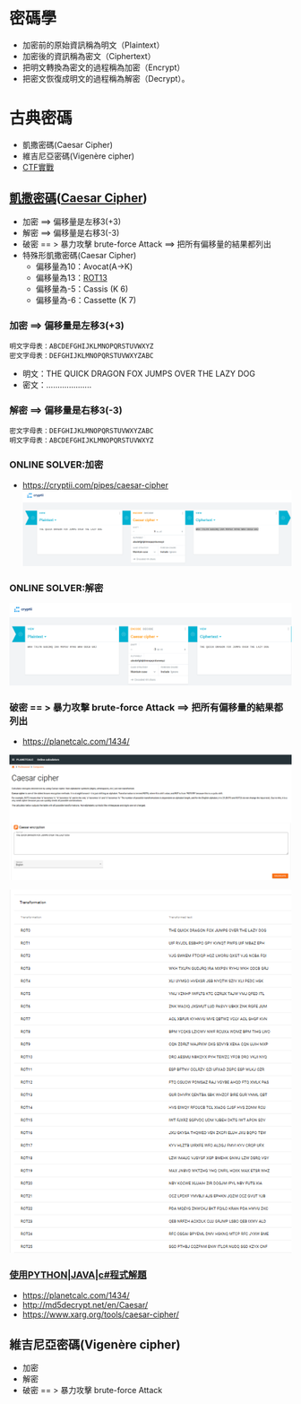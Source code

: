 # 密碼學
- 加密前的原始資訊稱為明文（Plaintext）
- 加密後的資訊稱為密文（Ciphertext）
- 把明文轉換為密文的過程稱為加密（Encrypt）
- 把密文恢復成明文的過程稱為解密（Decrypt）。
# 古典密碼
- 凱撒密碼(Caesar Cipher)
- 維吉尼亞密碼(Vigenère cipher)
- [CTF實戰](CTF_Crypto1.md)

## [凱撒密碼](https://zh.wikipedia.org/wiki/%E5%87%B1%E6%92%92%E5%AF%86%E7%A2%BC)([Caesar Cipher](https://en.wikipedia.org/wiki/Caesar_cipher))
- 加密 ==> 偏移量是左移3(+3)
- 解密 ==> 偏移量是右移3(-3)
- 破密 == > 暴力攻擊 brute-force Attack ==> 把所有偏移量的結果都列出
- 特殊形凱撒密碼(Caesar Cipher)
  - 偏移量為10：Avocat(A→K)
  - 偏移量為13：[ROT13](https://en.wikipedia.org/wiki/ROT13)
  - 偏移量為-5：Cassis (K 6)
  - 偏移量為-6：Cassette (K 7)

### 加密 ==> 偏移量是左移3(+3)
```
明文字母表：ABCDEFGHIJKLMNOPQRSTUVWXYZ
密文字母表：DEFGHIJKLMNOPQRSTUVWXYZABC
```
- 明文：THE QUICK DRAGON FOX JUMPS OVER THE LAZY DOG
- 密文：....................
  
### 解密 ==> 偏移量是右移3(-3)

```
密文字母表：DEFGHIJKLMNOPQRSTUVWXYZABC
明文字母表：ABCDEFGHIJKLMNOPQRSTUVWXYZ
```

### ONLINE SOLVER:加密
- https://cryptii.com/pipes/caesar-cipher
![CASE1_加密.png](CASE1_加密.png)
### ONLINE SOLVER:解密
![CASE1_解密.png](CASE1_解密.png)
### 破密 == > 暴力攻擊 brute-force Attack ==> 把所有偏移量的結果都列出
- https://planetcalc.com/1434/

![CASE1_破密1.png](CASE1_破密1.png)

![CASE1_破密2.png](CASE1_破密2.png)

### [使用PYTHON|JAVA|c#程式解題](https://www.geeksforgeeks.org/caesar-cipher-in-cryptography/)

- https://planetcalc.com/1434/
- http://md5decrypt.net/en/Caesar/
- https://www.xarg.org/tools/caesar-cipher/

## 維吉尼亞密碼(Vigenère cipher)
- 加密
- 解密
- 破密 == > 暴力攻擊 brute-force Attack
